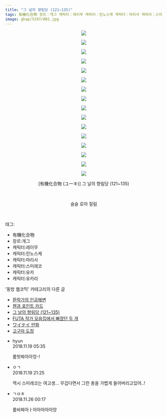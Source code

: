 ```yaml
---
title: "그 날의 향림당 (121~135)"
tags: 有機化合物 장르：개그 캐릭터：레이무 캐릭터：린노스케 캐릭터：마리사 캐릭터：스미레코 캐릭터：유카 캐릭터：유카리 ユーキ 동방_웹코믹
image: ghap/5197/001.jpg
---
```

<div class="article">
<p style="text-align: center; clear: none; float: none;"><img src="{{ site.nasurl }}/ghap/5197/001.jpg"/></p>
<p style="text-align: center; clear: none; float: none;"><img src="{{ site.nasurl }}/ghap/5197/002.jpg"/></p>
<p style="text-align: center; clear: none; float: none;"><img src="{{ site.nasurl }}/ghap/5197/003.jpg"/></p>
<p style="text-align: center; clear: none; float: none;"><img src="{{ site.nasurl }}/ghap/5197/004.jpg"/></p>
<p style="text-align: center; clear: none; float: none;"><img src="{{ site.nasurl }}/ghap/5197/005.jpg"/></p>
<p style="text-align: center; clear: none; float: none;"><img src="{{ site.nasurl }}/ghap/5197/006.jpg"/></p>
<p style="text-align: center; clear: none; float: none;"><img src="{{ site.nasurl }}/ghap/5197/007.jpg"/></p>
<p style="text-align: center; clear: none; float: none;"><img src="{{ site.nasurl }}/ghap/5197/008.jpg"/></p>
<p style="text-align: center; clear: none; float: none;"><img src="{{ site.nasurl }}/ghap/5197/009.jpg"/></p>
<p style="text-align: center; clear: none; float: none;"><img src="{{ site.nasurl }}/ghap/5197/010.jpg"/></p>
<p style="text-align: center; clear: none; float: none;"><img src="{{ site.nasurl }}/ghap/5197/011.jpg"/></p>
<p style="text-align: center; clear: none; float: none;"><img src="{{ site.nasurl }}/ghap/5197/012.jpg"/></p>
<p style="text-align: center; clear: none; float: none;"><img src="{{ site.nasurl }}/ghap/5197/013.jpg"/></p>
<p style="text-align: center; clear: none; float: none;"><img src="{{ site.nasurl }}/ghap/5197/014.jpg"/></p>
<p style="text-align: center; clear: none; float: none;"><img src="{{ site.nasurl }}/ghap/5197/015.jpg"/></p>
<p style="text-align: center; clear: none; float: none;"><img src="{{ site.nasurl }}/ghap/5197/016.jpg"/></p>
<p style="text-align: center; clear: none; float: none;">[有機化合物 (ユーキ)] 그 날의 향림당 (121~135)</p>
<p style="text-align: center; clear: none; float: none;"><br/></p>
<p style="text-align: center; clear: none; float: none;">슬슬 로아 질림</p>
<p><br/></p>
</div><div class="tagTrail">
<p>태그: </p>
<ul>
<li>有機化合物</li>
<li>장르:개그</li>
<li>캐릭터:레이무</li>
<li>캐릭터:린노스케</li>
<li>캐릭터:마리사</li>
<li>캐릭터:스미레코</li>
<li>캐릭터:유카</li>
<li>캐릭터:유카리</li>
</ul>
</div><div class="another">
<p>'동방 웹코믹' 카테고리의 다른 글</p>
<ul>
<li><a href="/2018-11-18-ghap_5205">환락가의 인공해변</a></li>
<li><a href="/2018-11-18-ghap_5204">첸과 포인트 카드</a></li>
<li><a href="/2018-11-18-ghap_5197">그 날의 향림당 (121~135)</a></li>
<li><a href="/2018-11-13-ghap_5196">FUTA 작가 모음집에서 빠졌던 두 개</a></li>
<li><a href="/2018-11-05-ghap_5135">ワイテイ 만화</a></li>
<li><a href="/2018-11-05-ghap_5133">고구마 도장</a></li>
</ul>
</div><div class="cb_module cb_fluid">
<div class="cb_wrt cb_profile">
<div class="comment">
<ul>
<li class="cb_thumb_off" id="comment15375114">
<div class="cb_comment_area">
<div class="cb_info_area">
<div class="cb_section">
<span class="cb_nick_name">hyun</span>
</div>
<div class="cb_section">
<span class="cb_date">2018.11.19 05:35 </span>
</div>
</div>
<div class="cb_dsc_comment">
<p class="cb_dsc">
											룸밧짜아아앙-!
										</p>
</div>
</div></li>
<li class="cb_thumb_off" id="comment15375427">
<div class="cb_comment_area">
<div class="cb_info_area">
<div class="cb_section">
<span class="cb_nick_name">ㅇㄱ</span>
</div>
<div class="cb_section">
<span class="cb_date">2018.11.19 21:25 </span>
</div>
</div>
<div class="cb_dsc_comment">
<p class="cb_dsc">
											역시 스미레코는 여고생... 무겁다면서 그런 총을 가볍게 들어버리고있어..!
										</p>
</div>
</div></li>
<li class="cb_thumb_off" id="comment15378484">
<div class="cb_comment_area">
<div class="cb_info_area">
<div class="cb_section">
<span class="cb_nick_name">ㄱㅁㅎ</span>
</div>
<div class="cb_section">
<span class="cb_date">2018.11.26 00:17 </span>
</div>
</div>
<div class="cb_dsc_comment">
<p class="cb_dsc">
											룸바짜아ㅏ아아아아아앙
										</p>
</div>
</div></li>
</ul>
</div>
</div><!-- commentList close -->
</div>